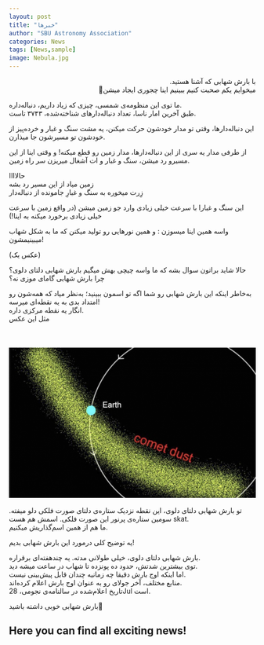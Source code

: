 ```yaml
---
layout: post
title: "خبرها"
author: "SBU Astronomy Association"
categories: News
tags: [News,sample]
image: Nebula.jpg
---
```







<p dir="rtl" style="text-align: right;">
با بارش شهابی که آشنا هستید.<br>
میخوایم یکم صحبت کنیم ببینیم اینا چجوری ایجاد میشن🤨<br>

ما توی این منظومه‌ی شمسی، چیزی که زیاد داریم، دنباله‌داره.<br>
طبق آخرین امار ناسا، تعداد دنباله‌دار‌های شناخته‌شده، ۳۷۴۳ تاست.<br>

این دنباله‌دارها، وقتی تو مدار خودشون حرکت میکنن، یه مشت سنگ و غبار و خرده‌پیز از خودشون تو مسیرشون جا میذارن.<br>

از طرفی مدار یه سری از این دنباله‌دارها، مدار زمین رو قطع میکنه!
و وقتی اینا از این مسیرو رد میشن، سنگ و غبار و ات آشغال میریزن سر راه زمین.<br>

حالاااا<br>
زمین میاد از این مسیر رد بشه<br>
زِرت میخوره به سنگ و غبارِ جامونده از دنباله‌دار<br>

این سنگ و غبارا با سرعت خیلی زیادی وارد جو زمین میشن
(در واقع زمین با سرعت خیلی زیادی برخورد میکنه به اینا!)

واسه همین اینا میسوزن :
و همین نورهایی رو تولید میکنن که ما به شکل شهاب میبینیمشون!<br>

(عکس یک)

حالا شاید براتون سوال بشه که ما واسه چیچی بهش میگیم بارش شهابی دلتای دلوی؟<br>
چرا بارش شهابی گامای موزی نه؟<br>

به‌خاطر اینکه این بارش شهابی رو شما اگه تو اسمون ببینید؛ به‌نظر میاد که همه‌شون رو امتداد بدی به یه نقطه‌ای میرسه!<br>
انگار یه نقطه مرکزی داره.<br>
مثل این عکس<br>
<br>
<br>
<br>
<img src="assets/img/meteor.png" alt="Image from: EarthSky"><br>

تو بارش شهابی دلتای دلوی، این نقطه نزدیک ستاره‌ی دلتای صورت فلکی دلو میفته. سومین ستاره‌ی پرنور این صورت فلکی. اسمش هم هست skat. <br>
ما هم از همین اسم‌گذاریش میکنیم.<br>


یه توضیح کلی درمورد این بارش شهابی بدیم!<br>

بارش شهابی دلتای دلوی، خیلی طولانی مدته. یه چندهفته‌ای برقراره.<br>
توی بیشترین شدتش، حدود ده پونزده تا شهاب در ساعت میشه دید.<br>
اما اینکه اوج بارش دقیقا چه زمانیه چندان قابل پیش‌بینی نیست.<br>
منابع مختلف، آخر جولای رو به عنوان اوج بارش اعلام کرده‌اند.<br>
تاریخ اعلام‌شده در سالنامه‌ی نجومی، 28Jul است.<br>

بارش‌ شهابی خوبی داشته باشید🌌<br>
</p>


## Here you can find all exciting news!